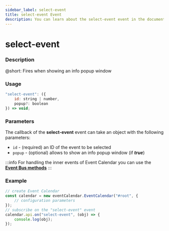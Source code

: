 ```yaml
---
sidebar_label: select-event
title: select-event Event
description: You can learn about the select-event event in the documentation of the DHTMLX JavaScript Event Calendar library. Browse developer guides and API reference, try out code examples and live demos, and download a free 30-day evaluation version of DHTMLX Event Calendar.
---
```


# select-event

### Description

@short: Fires when showing an info popup window

### Usage

~~~jsx {}
"select-event": ({
    id: string | number,
    popup?: boolean
}) => void;
~~~

### Parameters

The callback of the **select-event** event can take an object with the following parameters:

- `id` - (required) an ID of the event to be selected
- `popup` - (optional) allows to show an info popup window (if ***true***)

:::info
For handling the inner events of Event Calendar you can use the [**Event Bus methods**](api/overview/internal_eventbus_overview.md)
:::

### Example

~~~jsx {6-8}
// create Event Calendar
const calendar = new eventCalendar.EventCalendar("#root", {
    // configuration parameters
});
// subscribe on the "select-event" event
calendar.api.on("select-event", (obj) => {
    console.log(obj);
});
~~~
